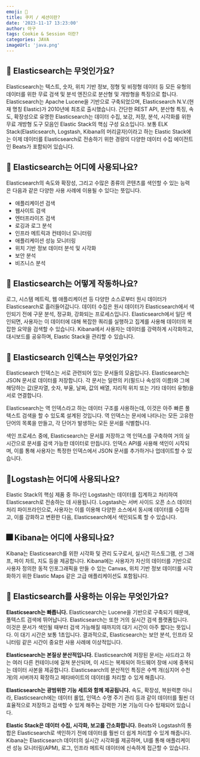 ```yaml
---
emoji: 🌺
title: 쿠키 / 세션이란?
date: '2023-11-17 13:23:00'
author: 아구
tags: Cookie & Session 이란?
categories: JAVA
imageUrl: 'java.png'
---
```


## 🎈 Elasticsearch는 무엇인가요? 
Elasticsearch는 텍스트, 숫자, 위치 기반 정보, 정형 및 비정형 데이터 등 모든 유형의 데이터를 위한 무료 검색 및 분석 엔진으로 분산형 및 개방형을 특징으로 합니다. Elasticsearch는 Apache Lucene을 기반으로 구축되었으며, Elasticsearch N.V.(현재 명칭 Elastic)가 2010년에 최초로 출시했습니다. 간단한 REST API, 분산형 특징, 속도, 확장성으로 유명한 Elasticsearch는 데이터 수집, 보강, 저장, 분석, 시각화를 위한 무료 개방형 도구 모음인 Elastic Stack의 핵심 구성 요소입니다. 보통 ELK Stack(Elasticsearch, Logstash, Kibana의 머리글자)이라고 하는 Elastic Stack에는 이제 데이터를 Elasticsearch로 전송하기 위한 경량의 다양한 데이터 수집 에이전트인 Beats가 포함되어 있습니다.

## 🚀 Elasticsearch는 어디에 사용되나요?
Elasticsearch의 속도와 확장성, 그리고 수많은 종류의 콘텐츠를 색인할 수 있는 능력은 다음과 같은 다양한 사용 사례에 이용될 수 있다는 뜻입니다.
- 애플리케이션 검색
- 웹사이트 검색
- 엔터프라이즈 검색
- 로깅과 로그 분석
- 인프라 메트릭과 컨테이너 모니터링
- 애플리케이션 성능 모니터링
- 위치 기반 정보 데이터 분석 및 시각화
- 보안 분석
- 비즈니스 분석

## 🦖 Elasticsearch는 어떻게 작동하나요?
로그, 시스템 메트릭, 웹 애플리케이션 등 다양한 소스로부터 원시 데이터가 Elasticsearch로 흘러들어갑니다. 데이터 수집은 원시 데이터가 Elasticsearch에서 색인되기 전에 구문 분석, 정규화, 강화되는 프로세스입니다. Elasticsearch에서 일단 색인되면, 사용자는 이 데이터에 대해 복잡한 쿼리를 실행하고 집계를 사용해 데이터의 복잡한 요약을 검색할 수 있습니다. Kibana에서 사용자는 데이터를 강력하게 시각화하고, 대시보드를 공유하며, Elastic Stack을 관리할 수 있습니다.

## 🎃 Elasticsearch 인덱스는 무엇인가요?
Elasticsearch 인덱스는 서로 관련되어 있는 문서들의 모음입니다. Elasticsearch는 JSON 문서로 데이터를 저장합니다. 각 문서는 일련의 키(필드나 속성의 이름)와 그에 해당하는 값(문자열, 숫자, 부울, 날짜, 값의 배열, 지리적 위치 또는 기타 데이터 유형)을 서로 연결합니다.

Elasticsearch는 역 인덱스라고 하는 데이터 구조를 사용하는데, 이것은 아주 빠른 풀텍스트 검색을 할 수 있도록 설계된 것입니다. 역 인덱스는 문서에 나타나는 모든 고유한 단어의 목록을 만들고, 각 단어가 발생하는 모든 문서를 식별합니다.

색인 프로세스 중에, Elasticsearch는 문서를 저장하고 역 인덱스를 구축하여 거의 실시간으로 문서를 검색 가능한 데이터로 만듭니다. 인덱스 API를 사용해 색인이 시작되며, 이를 통해 사용자는 특정한 인덱스에서 JSON 문서를 추가하거나 업데이트할 수 있습니다.

## 🎊Logstash는 어디에 사용되나요?
Elastic Stack의 핵심 제품 중 하나인 Logstash는 데이터를 집계하고 처리하여 Elasticsearch로 전송하는 데 사용됩니다. Logstash는 서버 사이드 오픈 소스 데이터 처리 파이프라인으로, 사용자는 이를 이용해 다양한 소스에서 동시에 데이터를 수집하고, 이를 강화하고 변환한 다음, Elasticsearch에서 색인되도록 할 수 있습니다.

## 🎆 Kibana는 어디에 사용되나요?
Kibana는 Elasticsearch를 위한 시각화 및 관리 도구로서, 실시간 히스토그램, 선 그래프, 파이 차트, 지도 등을 제공합니다. Kibana에는 사용자가 자신의 데이터를 기반으로 사용자 정의한 동적 인포그래픽을 만들 수 있는 Canvas, 위치 기반 정보 데이터를 시각화하기 위한 Elastic Maps 같은 고급 애플리케이션도 포함됩니다.

## 🎇 Elasticsearch를 사용하는 이유는 무엇인가요?
**Elasticsearch는 빠릅니다.** Elasticsearch는 Lucene을 기반으로 구축되기 때문에, 풀텍스트 검색에 뛰어납니다. Elasticsearch는 또한 거의 실시간 검색 플랫폼입니다. 이것은 문서가 색인될 때부터 검색 가능해질 때까지의 대기 시간이 아주 짧다는 뜻입니다. 이 대기 시간은 보통 1초입니다. 결과적으로, Elasticsearch는 보안 분석, 인프라 모니터링 같은 시간이 중요한 사용 사례에 이상적입니다.

**Elasticsearch는 본질상 분산적입니다.** Elasticsearch에 저장된 문서는 샤드라고 하는 여러 다른 컨테이너에 걸쳐 분산되며, 이 샤드는 복제되어 하드웨어 장애 시에 중복되는 데이터 사본을 제공합니다. Elasticsearch의 분산적인 특징은 수백 개(심지어 수천 개)의 서버까지 확장하고 페타바이트의 데이터를 처리할 수 있게 해줍니다.

**Elasticsearch는 광범위한 기능 세트와 함께 제공됩니다.** 속도, 확장성, 복원력뿐 아니라, Elasticsearch에는 데이터 롤업, 인덱스 수명 주기 관리 등과 같이 데이터를 훨씬 더 효율적으로 저장하고 검색할 수 있게 해주는 강력한 기본 기능이 다수 탑재되어 있습니다.

**Elastic Stack은 데이터 수집, 시각화, 보고를 간소화합니다.** Beats와 Logstash의 통합은 Elasticsearch로 색인하기 전에 데이터를 훨씬 더 쉽게 처리할 수 있게 해줍니다. Kibana는 Elasticsearch 데이터의 실시간 시각화를 제공하며, UI를 통해 애플리케이션 성능 모니터링(APM), 로그, 인프라 메트릭 데이터에 신속하게 접근할 수 있습니다.


```toc

```
